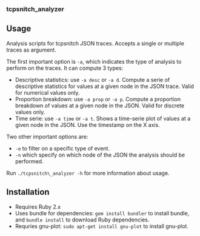 ### tcpsnitch\_analyzer

## Usage

Analysis scripts for tcpsnitch JSON traces. Accepts a single or multiple traces as argument.

The first important option is `-a`, which indicates the type of analysis to perform on the traces. It can compute 3 types:
- Descriptive statistics: use `-a desc` or `-a d`. Compute a serie of descriptive statistics for values at a given node in the JSON trace. Valid for numerical values only.
- Proportion breakdown: use `-a prop` or `-a p`. Compute a proportion breakdown of values at a given node in the JSON. Valid for discrete values only.
- Time serie: use `-a time` or `-a t`. Shows a time-serie plot of values at a given node in the JSON. Use the timestamp on the X axis.

Two other important options are:
- `-e` to filter on a specific type of event.
- `-n` which specify on which node of the JSON the analysis should be performed.

Run `./tcpsnitch\_analyzer -h` for more information about usage.

## Installation

- Requires Ruby 2.x
- Uses bundle for dependencies: `gem install bundler` to install bundle, and `bundle install` to download Ruby dependencies.
- Requries gnu-plot: `sudo apt-get install gnu-plot` to install gnu-plot.
